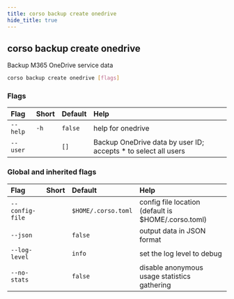 ```yaml
---
title: corso backup create onedrive
hide_title: true
---
```

## corso backup create onedrive

Backup M365 OneDrive service data

```bash
corso backup create onedrive [flags]
```

### Flags

|Flag|Short|Default|Help|
|:----|:-----|:-------|:----|
|`--help`|`-h`|`false`|help for onedrive|
|`--user`||`[]`|Backup OneDrive data by user ID; accepts * to select all users|

### Global and inherited flags

|Flag|Short|Default|Help|
|:----|:-----|:-------|:----|
|`--config-file`||`$HOME/.corso.toml`|config file location (default is $HOME/.corso.toml)|
|`--json`||`false`|output data in JSON format|
|`--log-level`||`info`|set the log level to debug|info|warn|error|
|`--no-stats`||`false`|disable anonymous usage statistics gathering|
